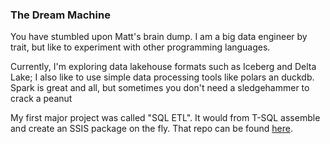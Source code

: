 ### The Dream Machine

You have stumbled upon Matt's brain dump. I am a big data engineer by trait, but like to experiment with other programming languages.

Currently, I'm exploring data lakehouse formats such as Iceberg and Delta Lake; I also like to use simple data processing tools like polars an duckdb. Spark is great and all, but sometimes you don't need a sledgehammer to crack a peanut

My first major project was called "SQL ETL". It would from T-SQL assemble and create an SSIS package on the fly. That repo can be found [here](https://github.com/mattmartin14/dream_machine/tree/main/sqletl).
